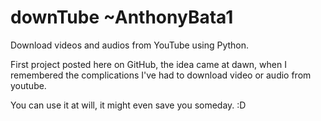 # downTube ~AnthonyBata1
Download videos and audios from YouTube using Python.

First project posted here on GitHub, the idea came at dawn, when I remembered the complications I've had to download video or audio from youtube.

You can use it at will, it might even save you someday. :D
